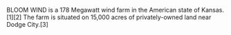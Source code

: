 BLOOM WIND is a 178 Megawatt wind farm in the American state of Kansas.[1][2] The farm is situated on 15,000 acres of privately-owned land near Dodge City.[3]

